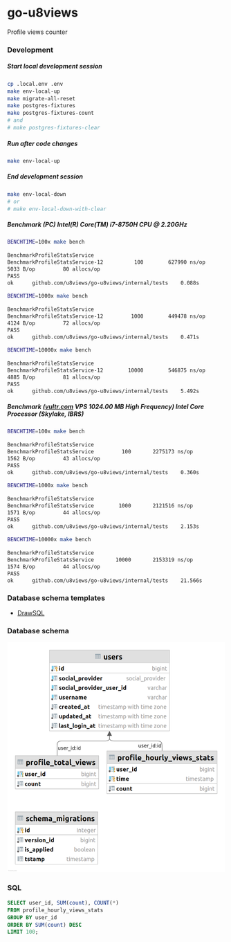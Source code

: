 # go-u8views

Profile views counter

### Development

##### Start local development session
```bash
cp .local.env .env
make env-local-up
make migrate-all-reset
make postgres-fixtures
make postgres-fixtures-count
# and
# make postgres-fixtures-clear
```

##### Run after code changes
```bash
make env-local-up
```

##### End development session
```bash
make env-local-down
# or
# make env-local-down-with-clear
```

##### Benchmark (PC) Intel(R) Core(TM) i7-8750H CPU @ 2.20GHz
```bash
BENCHTIME=100x make bench
```
```text
BenchmarkProfileStatsService
BenchmarkProfileStatsService-12    	     100	    627990 ns/op	    5033 B/op	      80 allocs/op
PASS
ok  	github.com/u8views/go-u8views/internal/tests	0.088s
```
```bash
BENCHTIME=1000x make bench
```
```text
BenchmarkProfileStatsService
BenchmarkProfileStatsService-12    	    1000	    449478 ns/op	    4124 B/op	      72 allocs/op
PASS
ok  	github.com/u8views/go-u8views/internal/tests	0.471s
```
```bash
BENCHTIME=10000x make bench
```
```text
BenchmarkProfileStatsService
BenchmarkProfileStatsService-12    	   10000	    546875 ns/op	    4885 B/op	      81 allocs/op
PASS
ok  	github.com/u8views/go-u8views/internal/tests	5.492s
```

##### Benchmark ([vultr.com](https://www.vultr.com/?ref=8741375) VPS 1024.00 MB High Frequency) Intel Core Processor (Skylake, IBRS)
```bash
BENCHTIME=100x make bench
```
```text
BenchmarkProfileStatsService
BenchmarkProfileStatsService 	     100	   2275173 ns/op	    1562 B/op	      43 allocs/op
PASS
ok  	github.com/u8views/go-u8views/internal/tests	0.360s
```
```bash
BENCHTIME=1000x make bench
```
```text
BenchmarkProfileStatsService
BenchmarkProfileStatsService 	    1000	   2121516 ns/op	    1571 B/op	      44 allocs/op
PASS
ok  	github.com/u8views/go-u8views/internal/tests	2.153s
```
```bash
BENCHTIME=10000x make bench
```
```text
BenchmarkProfileStatsService
BenchmarkProfileStatsService 	   10000	   2153319 ns/op	    1574 B/op	      44 allocs/op
PASS
ok  	github.com/u8views/go-u8views/internal/tests	21.566s
```

### Database schema templates
* [DrawSQL](https://drawsql.app/templates)

### Database schema
![Database schema](https://github.com/u8views/go-u8views/blob/main/database-schema/v001.png?raw=true)

### SQL
```sql
SELECT user_id, SUM(count), COUNT(*)
FROM profile_hourly_views_stats
GROUP BY user_id
ORDER BY SUM(count) DESC
LIMIT 100;
```